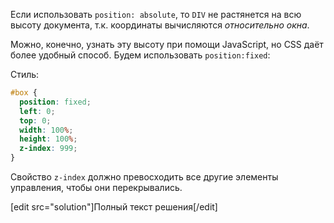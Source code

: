 Если использовать `position: absolute`, то `DIV` не растянется на всю высоту документа, т.к. координаты вычисляются *относительно окна*. 

Можно, конечно, узнать эту высоту при помощи JavaScript, но CSS даёт более удобный способ. Будем использовать `position:fixed`:

Стиль:

```css
#box {
  position: fixed;
  left: 0;
  top: 0;
  width: 100%;
  height: 100%;
  z-index: 999;
}
```

Свойство `z-index` должно превосходить все другие элементы управления, чтобы они перекрывались.

[edit src="solution"]Полный текст решения[/edit]